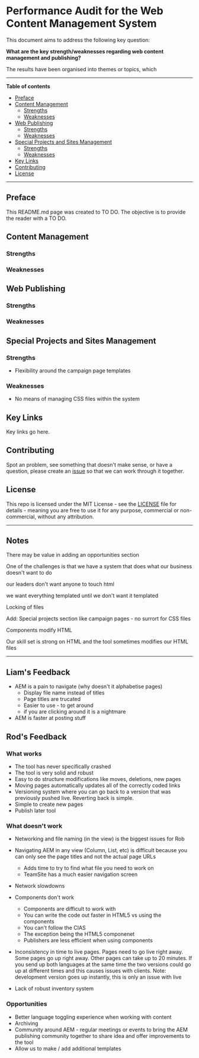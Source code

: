 # Performance Audit for the Web Content Management System

This document aims to address the following key question: 

**What are the key strength/weaknesses regarding web content management and publishing?**

The results have been organised into themes or topics, which 


***

**Table of contents** 

* [Preface](#preface)
* [Content Management](#content-management)
  * [Strengths](#strengths)
  * [Weaknesses](#weaknesses)
* [Web Publishing](#web-publishing)
  * [Strengths](#strengths-1)
  * [Weaknesses](#weaknesses-1)
* [Special Projects and Sites Management](#special-projects-and-sites-management)
  * [Strengths](#strengths-2)
  * [Weaknesses](#weaknesses-2)
* [Key Links](#key-links)
* [Contributing](#contributing) 
* [License](#license)

***

## Preface

This README.md page was created to TO DO. The objective is to provide the reader with a TO DO.


## Content Management 




### Strengths 


### Weaknesses 


## Web Publishing 



### Strengths 


### Weaknesses 


## Special Projects and Sites Management



### Strengths 

* Flexibility around the campaign page templates 

### Weaknesses 

* No means of managing CSS files within the system 


## Key Links

Key links go here.


## Contributing 

Spot an problem, see something that doesn't make sense, or have a question, please create an [issue](https://github.com/neilmispelaar/canada-campaign-page/issues) so that we can work through it together. 


## License

This repo is licensed under the MIT License - see the [LICENSE](LICENSE) file for details - meaning you are free to use it for any purpose, commercial or non-commercial, without any attribution. 



*** 

## Notes

There may be value in adding an opportunities section

One of the challenges is that we have a system that does what our business doesn't want to do

our leaders don't want anyone to touch html

we want everything templated until we don't want it templated 

Locking of files 

Add: Special projects section like campaign pages - no surrort for CSS files 

Components modify HTML 

Our skill set is strong on HTML and the tool sometimes modifies our HTML files 




***

## Liam's Feedback 

* AEM is a pain to navigate (why doesn't it alphabetise pages)
  * Display file name instead of titles
  * Page titles are trucated 
  * Easier to use - to get around 
  * if you are clicking around it is a nightmare 
* AEM is faster at posting stuff 


## Rod's Feedback 


### What works 

* The tool has never specifically crashed 
* The tool is very solid and robust 
* Easy to do structure modifications like moves, deletions, new pages
* Moving pages automatically updates all of the correctly coded links 
* Versioning system where you can go back to a version that was previously pushed live. Reverting back is simple. 
* Simple to create new pages 
* Publish later tool 


### What doesn't work 

* Networking and file naming (in the view) is the biggest issues for Rob
* Navigating AEM in any view (Column, List, etc) is difficult because you can only see the page titles and not the actual page URLs 
  * Adds time to try to find what file you need to work on  
  * TeamSite has a much easier navigation screen 
* Network slowdowns
* Components don't work 
  * Components are difficult to work with
  * You can write the code out faster in HTML5 vs using the components 
  * You can't follow the CIAS
  * The exception being the HTML5 componenet 
  * Publishers are less efficient when using components 
* Inconsistency in time to live pages. Pages need to go live right away. Some pages go up right away. Other pages can take up to 20 minutes. If you send up both languages at the same time the two versions could go up at different times and this causes issues with clients. Note: development version goes up instantly, this is only an issue with live 

* Lack of robust inventory system 


### Opportunities 

* Better language toggling experience when working with content
* Archiving 
* Community around AEM - regular meetings or events to bring the AEM publishing community together to share idea and offer improvements to the tool 
* Allow us to make / add additional templates 
